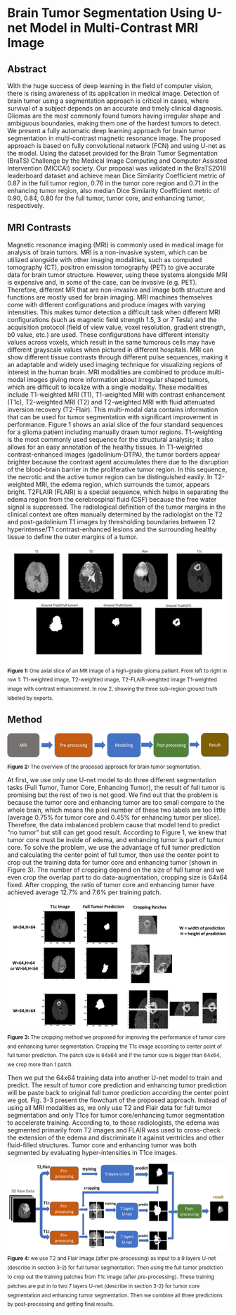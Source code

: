 # Brain Tumor Segmentation Using U-net Model in Multi-Contrast MRI Image

## Abstract

With the huge success of deep learning in the field of computer vision, there is rising awareness of its application in medical image. Detection of brain tumor using a segmentation approach is critical in cases, where survival of a subject depends on an accurate and timely clinical diagnosis. Gliomas are the most commonly found tumors having irregular shape and ambiguous boundaries, making them one of the hardest tumors to detect. We present a fully automatic deep learning approach for brain tumor segmentation in multi-contrast magnetic resonance image. The proposed approach is based on fully convolutional network (FCN) and using U-net as the model. Using the dataset provided for the Brain Tumor Segmentation (BraTS) Challenge by the Medical Image Computing and Computer Assisted Intervention (MICCAI) society. Our proposal was validated in the BraTS2018 leaderboard dataset and achieve mean Dice Similarity Coefficient metric of 0.87 in the full tumor region, 0.76 in the tumor core region and 0.71 in the enhancing tumor region, also median Dice Similarity Coefficient metric of 0.90, 0.84, 0.80 for the full tumor, tumor core, and enhancing tumor, respectively.

## MRI Contrasts
Magnetic resonance imaging (MRI) is commonly used in medical image for analysis of brain tumors. MRI is a non-invasive system, which can be utilized alongside with other imaging modalities, such as computed tomography (CT), positron emission tomography (PET) to give accurate data for brain tumor structure. However, using these systems alongside MRI is expensive and, in some of the case, can be invasive (e.g. PET). Therefore, different MR that are non-invasive and image both structure and functions are mostly used for brain imaging. MRI machines themselves come with different configurations and produce images with varying intensities. This makes tumor detection a difficult task when different MRI configurations (such as magnetic field strength 1.5, 3 or 7 Tesla) and the acquisition protocol (field of view value, voxel resolution, gradient strength, b0 value, etc.) are used. These configurations have different intensity values across voxels, which result in the same tumorous cells may have different grayscale values when pictured in different hospitals. MRI can show different tissue contrasts through different pulse sequences, making it an adaptable and widely used imaging technique for visualizing regions of interest in the human brain. MRI modalities are combined to produce multi-modal images giving more information about irregular shaped tumors, which are difficult to localize with a single modality. These modalities include T1-weighted MRI (T1), T1-weighted MRI with contrast enhancement (T1c), T2-weighted MRI (T2) and T2-weighted MRI with fluid attenuated inversion recovery (T2-Flair). This multi-modal data contains information that can be used for tumor segmentation with significant improvement in performance.
Figure 1 shows an axial slice of the four standard sequences for a glioma patient including manually drawn tumor regions. T1-weighting is the most commonly used sequence for the structural analysis; it also allows for an easy annotation of the healthy tissues. In T1-weighted contrast-enhanced images (gadolinium-DTPA), the tumor borders appear brighter because the contrast agent accumulates there due to the disruption of the blood–brain barrier in the proliferative tumor region. In this sequence, the necrotic and the active tumor region can be distinguished easily. In T2-weighted MRI, the edema region, which surrounds the tumor, appears bright. T2FLAIR (FLAIR) is a special sequence, which helps in separating the edema region from the cerebrospinal fluid (CSF) because the free water signal is suppressed. The radiological definition of the tumor margins in the clinical context are often manually determined by the radiologist on the T2 and post-gadolinium T1 images by thresholding boundaries between T2 hyperintense/T1 contrast-enhanced lesions and the surrounding healthy tissue to define the outer margins of a tumor.


<img alt="MRI contrast example" src="images/MRI.png">  
<sub><b>Figure 1: </b> One axial slice of an MR image of a high-grade glioma patient. From left to right in row 1: T1-weighted image, T2-weighted image, T2-FLAIR-weighted image T1-weighted image with contrast enhancement. In row 2, showing the three sub-region ground truth labeled by exports. </sub> 



## Method
<img alt="Overview" src="images/overview.png">  
<sub><b>Figure 2: </b> The overview of the proposed approach for brain tumor segmentation. </sub> 


At first, we use only one U-net model to do three different segmentation tasks (Full Tumor, Tumor Core, Enhancing Tumor), the result of full tumor is promising but the rest of two is not good. We find out that the problem is because the tumor core and enhancing tumor are too small compare to the whole brain, which means the pixel number of these two labels are too little (average 0.75% for tumor core and 0.45% for enhancing tumor per slice). Therefore, the data imbalanced problem cause that model tend to predict “no tumor” but still can get good result. According to Figure 1, we knew that tumor core must be inside of edema, and enhancing tumor is part of tumor core. To solve the problem, we use the advantage of full tumor prediction and calculating the center point of full tumor, then use the center point to crop out the training data for tumor core and enhancing tumor (shown in Figure 3). The number of cropping depend on the size of full tumor and we even crop the overlap part to do data-augmentation, cropping size is 64x64 fixed. After cropping, the ratio of tumor core and enhancing tumor have achieved average 12.7% and 7.6% per training patch.

<img alt="Cropping method" src="images/cropping.png">  
<sub><b>Figure 3: </b> The cropping method we proposed for improving the performance of tumor core and enhancing tumor segmentation. Cropping the T1c image according to center point of full tumor prediction. The patch size is 64x64 and if the tumor size is bigger than 64x64, we crop more than 1 patch. </sub> 



Then we put the 64x64 training data into another U-net model to train and predict. The result of tumor core prediction and enhancing tumor prediction will be paste back to original full tumor prediction according the center point we got. Fig. 3-3 present the flowchart of the proposed approach.  Instead of using all MRI modalities as, we only use T2 and Flair data for full tumor segmentation and only T1ce for tumor core/enhancing tumor segmentation to accelerate training. According to, to those radiologists, the edema was segmented primarily from T2 images and FLAIR was used to cross-check the extension of the edema and discriminate it against ventricles and other fluid-filled structures. Tumor core and enhancing tumor was both segmented by evaluating hyper-intensities in T1ce images.



<img alt="Flowchart" src="images/flowchart.png">  
<sub><b>Figure 4: </b> we use T2 and Flair image (after pre-processing) as input to a 9 layers U-net (describe in section 3-2) for full tumor segmentation. Then using the full tumor prediction to crop out the training patches from T1c image (after pre-processing). These training patches are put in to two 7 layers U-net (describe in section 3-2) for tumor core segmentation and enhancing tumor segmentation. Then we combine all three predictions by post-processing and getting final results. </sub> 




